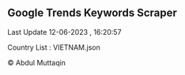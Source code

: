 

## Google Trends Keywords Scraper 
 
Last Update 12-06-2023 , 16:20:57

Country List :
VIETNAM.json



© Abdul Muttaqin 
